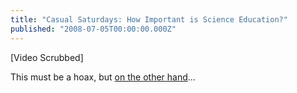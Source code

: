 ```yaml
---
title: "Casual Saturdays: How Important is Science Education?"
published: "2008-07-05T00:00:00.000Z"
---
```


\[Video Scrubbed\]

This must be a hoax, but [on the other hand](http://query.nytimes.com/gst/fullpage.html?res=940DE6DD143BF936A15753C1A96E948260)...